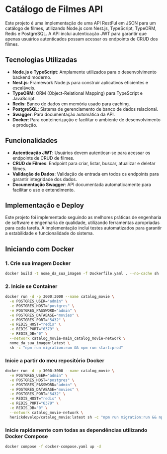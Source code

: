 # Catálogo de Filmes API

Este projeto é uma implementação de uma API RestFul em JSON para um catálogo de filmes, utilizando Node.js com Nest.js, TypeScript, TypeORM, Redis e PostgreSQL. A API inclui autenticação JWT para garantir que apenas usuários autenticados possam acessar os endpoints de CRUD dos filmes.

## Tecnologias Utilizadas

- **Node.js e TypeScript**: Amplamente utilizados para o desenvolvimento backend moderno.
- **Nest.js**: Framework Node.js para construir aplicativos eficientes e escaláveis.
- **TypeORM**: ORM (Object-Relational Mapping) para TypeScript e JavaScript.
- **Redis**: Banco de dados em memória usado para caching.
- **PostgreSQL**: Sistema de gerenciamento de banco de dados relacional.
- **Swagger**: Para documentação automática da API.
- **Docker**: Para conteinerização e facilitar o ambiente de desenvolvimento e produção.

## Funcionalidades

- **Autenticação JWT**: Usuários devem autenticar-se para acessar os endpoints de CRUD de filmes.
- **CRUD de Filmes**: Endpoint para criar, listar, buscar, atualizar e deletar filmes.
- **Validação de Dados**: Validação de entrada em todos os endpoints para garantir integridade dos dados.
- **Documentação Swagger**: API documentada automaticamente para facilitar o uso e entendimento.

## Implementação e Deploy

Este projeto foi implementado seguindo as melhores práticas de engenharia de software e engenharia de qualidade, utilizando ferramentas apropriadas para cada tarefa. A implementação inclui testes automatizados para garantir a estabilidade e funcionalidade do sistema.

## Iniciando com Docker

### 1. Crie sua imagem Docker

```sh
docker build -t nome_da_sua_imagem -f Dockerfile.yaml . --no-cache sh
```

### 2. Inicie se Container

```sh
docker run -d -p 3000:3000 --name catalog_movie \
  -e POSTGRES_USER="admin" \
  -e POSTGRES_HOST="postgres" \
  -e POSTGRES_PASSWORD="admin" \
  -e POSTGRES_DATABASE="movies" \
  -e POSTGRES_PORT="5432" \
  -e REDIS_HOST="redis" \
  -e REDIS_PORT="6379" \
  -e REDIS_DB="0" \
  --network catalog_movie-main_catalog_movie-network \
  nome_da_sua_imagem:latest \
  sh -c "npm run migration:run && npm run start:prod"
```

### Inicie a partir do meu repositório Docker

```sh
docker run -d -p 3000:3000 --name catalog_movie \
  -e POSTGRES_USER="admin" \
  -e POSTGRES_HOST="postgres" \
  -e POSTGRES_PASSWORD="admin" \
  -e POSTGRES_DATABASE="movies" \
  -e POSTGRES_PORT="5432" \
  -e REDIS_HOST="redis" \
  -e REDIS_PORT="6379" \
  -e REDIS_DB="0" \
  --network catalog_movie-network \
  herickdevelop/catalog_movie:latest sh -c "npm run migration:run && npm run start:prod"
```

### Inicie rapidamente com todas as dependências utilizando Docker Compose

```sh
docker compose -f docker-compose.yaml up -d
```
